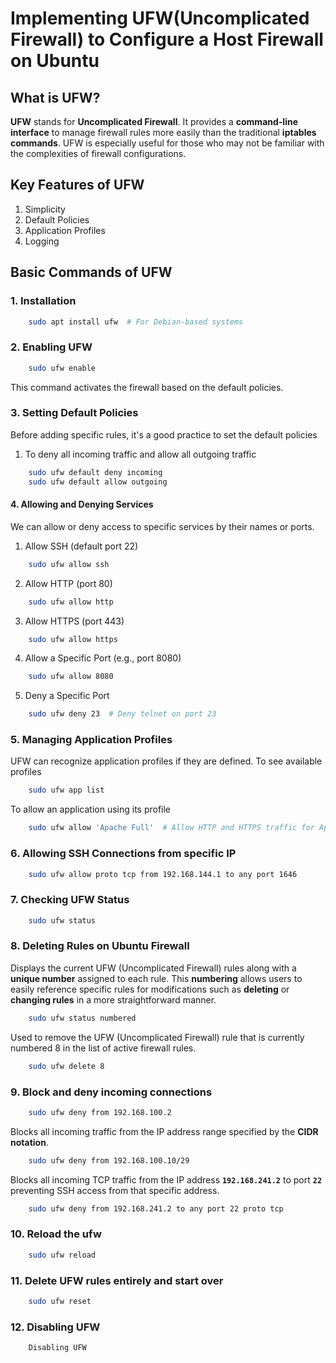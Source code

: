 # Implementing UFW(Uncomplicated Firewall) to Configure a Host Firewall on Ubuntu

## What is UFW?
**UFW** stands for **Uncomplicated Firewall**. It provides a **command-line interface** to manage firewall rules more easily than the traditional **iptables commands**. UFW is especially useful for those who may not be familiar with the complexities of firewall configurations.

## Key Features of UFW
1. Simplicity
2. Default Policies
3. Application Profiles
4. Logging

## Basic Commands of UFW
### 1. Installation
```bash
    sudo apt install ufw  # For Debian-based systems
```
### 2. Enabling UFW
```bash
    sudo ufw enable
```
This command activates the firewall based on the default policies.
### 3. Setting Default Policies
Before adding specific rules, it's a good practice to set the default policies
  1. To deny all incoming traffic and allow all outgoing traffic
```bash
    sudo ufw default deny incoming
    sudo ufw default allow outgoing
```
#### 4. Allowing and Denying Services
We can allow or deny access to specific services by their names or ports.
1. Allow SSH (default port 22)
```bash
    sudo ufw allow ssh
```
2. Allow HTTP (port 80)
```bash
    sudo ufw allow http
```
3. Allow HTTPS (port 443)
```bash
    sudo ufw allow https
```
4. Allow a Specific Port (e.g., port 8080)
```bash
    sudo ufw allow 8080
```
5. Deny a Specific Port
```bash
    sudo ufw deny 23  # Deny telnet on port 23
```
### 5. Managing Application Profiles
UFW can recognize application profiles if they are defined. To see available profiles
```bash
    sudo ufw app list
```
To allow an application using its profile
```bash
    sudo ufw allow 'Apache Full'  # Allow HTTP and HTTPS traffic for Apache
```
### 6. Allowing SSH Connections from specific IP
```bash
    sudo ufw allow proto tcp from 192.168.144.1 to any port 1646
```

### 7. Checking UFW Status
```bash
    sudo ufw status
```
### 8. Deleting Rules on Ubuntu Firewall
Displays the current UFW (Uncomplicated Firewall) rules along with a **unique number** assigned to each rule. This **numbering** allows users to easily reference specific rules for modifications such as **deleting** or **changing rules** in a more straightforward manner.
```bash
    sudo ufw status numbered 
```
Used to remove the UFW (Uncomplicated Firewall) rule that is currently numbered 8 in the list of active firewall rules.
```bash
    sudo ufw delete 8
```
### 9. Block and deny incoming connections
```bash
    sudo ufw deny from 192.168.100.2
```
Blocks all incoming traffic from the IP address range specified by the **CIDR notation**.
```bash
    sudo ufw deny from 192.168.100.10/29
```
Blocks all incoming TCP traffic from the IP address **`192.168.241.2`** to port **`22`** preventing SSH access from that specific address.
```bash
    sudo ufw deny from 192.168.241.2 to any port 22 proto tcp
```
### 10. Reload the ufw
```bash
    sudo ufw reload
```
### 11. Delete UFW rules entirely and start over
```bash
    sudo ufw reset
```
### 12. Disabling UFW
```bash
    Disabling UFW
```
